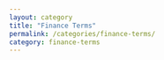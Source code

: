 ```yaml
---
layout: category
title: "Finance Terms"
permalink: /categories/finance-terms/
category: finance-terms
---
```

